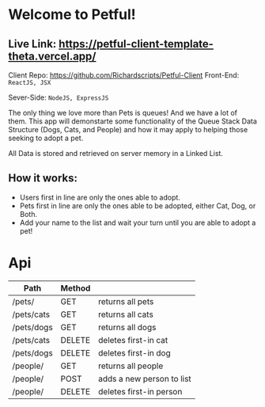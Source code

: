# Welcome to Petful!

## Live Link: https://petful-client-template-theta.vercel.app/

Client Repo: https://github.com/Richardscripts/Petful-Client
Front-End: `ReactJS, JSX`

Sever-Side: `NodeJS, ExpressJS`

The only thing we love more than Pets is queues! And we have a lot of them. This app will demonstarte some functionality of the Queue Stack Data Structure (Dogs, Cats, and People) and how it may apply to helping those seeking to adopt a pet.

All Data is stored and retrieved on server memory in a Linked List.

## How it works:

- Users first in line are only the ones able to adopt.
- Pets first in line are only the ones able to be adopted, either Cat, Dog, or Both.
- Add your name to the list and wait your turn until you are able to adopt a pet!

# Api

| Path       | Method |                           |
| ---------- | ------ | ------------------------- |
| /pets/     | GET    | returns all pets          |
| /pets/cats | GET    | returns all cats          |
| /pets/dogs | GET    | returns all dogs          |
| /pets/cats | DELETE | deletes first-in cat      |
| /pets/dogs | DELETE | deletes first-in dog      |
| /people/   | GET    | returns all people        |
| /people/   | POST   | adds a new person to list |
| /people/   | DELETE | deletes first-in person   |
